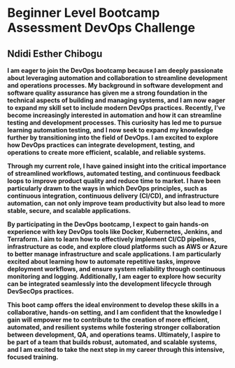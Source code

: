 # Beginner Level Bootcamp Assessment DevOps Challenge

## Ndidi Esther Chibogu

**I am eager to join the DevOps bootcamp because I am deeply passionate about leveraging automation and collaboration to streamline development and operations processes. My background in software development and software quality assurance has given me a strong foundation in the technical aspects of building and managing systems, and I am now eager to expand my skill set to include modern DevOps practices. Recently, I’ve become increasingly interested in automation and how it can streamline testing and development processes. This curiosity has led me to pursue learning automation testing, and I now seek to expand my knowledge further by transitioning into the field of DevOps. I am excited to explore how DevOps practices can integrate development, testing, and operations to create more efficient, scalable, and reliable systems.**

**Through my current role, I have gained insight into the critical importance of streamlined workflows, automated testing, and continuous feedback loops to improve product quality and reduce time to market. I have been particularly drawn to the ways in which DevOps principles, such as continuous integration, continuous delivery (CI/CD), and infrastructure automation, can not only improve team productivity but also lead to more stable, secure, and scalable applications.**

**By participating in the DevOps bootcamp, I expect to gain hands-on experience with key DevOps tools like Docker, Kubernetes, Jenkins, and Terraform. I aim to learn how to effectively implement CI/CD pipelines, infrastructure as code, and explore cloud platforms such as AWS or Azure to better manage infrastructure and scale applications. I am particularly excited about learning how to automate repetitive tasks, improve deployment workflows, and ensure system reliability through continuous monitoring and logging. Additionally, I am eager to explore how security can be integrated seamlessly into the development lifecycle through DevSecOps practices.**

**This boot camp offers the ideal environment to develop these skills in a collaborative, hands-on setting, and I am confident that the knowledge I gain will empower me to contribute to the creation of more efficient, automated, and resilient systems while fostering stronger collaboration between development, QA, and operations teams. Ultimately, I aspire to be part of a team that builds robust, automated, and scalable systems, and I am excited to take the next step in my career through this intensive, focused training.**